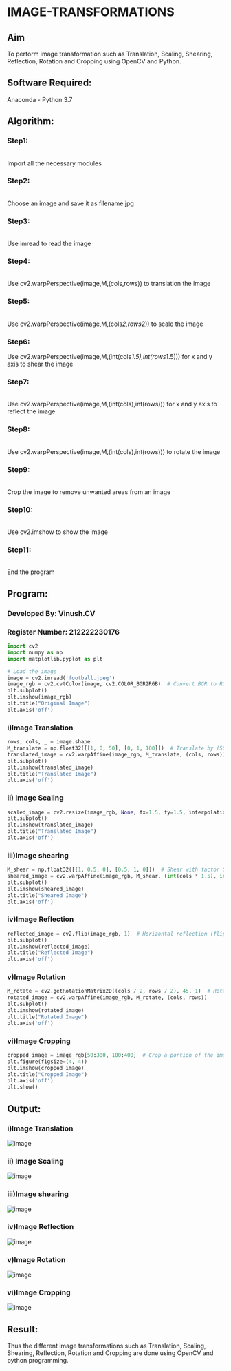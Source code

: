 # IMAGE-TRANSFORMATIONS


## Aim
To perform image transformation such as Translation, Scaling, Shearing, Reflection, Rotation and Cropping using OpenCV and Python.

## Software Required:
Anaconda - Python 3.7

## Algorithm:
### Step1:
<br>Import all the necessary modules

### Step2:
<br>Choose an image and save it as filename.jpg

### Step3:
<br>Use imread to read the image

### Step4:
<br>Use cv2.warpPerspective(image,M,(cols,rows)) to translation the image

### Step5:
<br>Use cv2.warpPerspective(image,M,(cols*2,rows*2)) to scale the image
### Step6:
Use cv2.warpPerspective(image,M,(int(cols*1.5),int(rows*1.5))) for x and y axis to shear the image

### Step7:
<br>Use cv2.warpPerspective(image,M,(int(cols),int(rows))) for x and y axis to reflect the image
### Step8:
<br>Use cv2.warpPerspective(image,M,(int(cols),int(rows))) to rotate the image
### Step9:
<br>Crop the image to remove unwanted areas from an image
### Step10:

<br>Use cv2.imshow to show the image
### Step11:
<br>End the program
## Program:

### Developed By: Vinush.CV
### Register Number: 212222230176
```python
import cv2
import numpy as np
import matplotlib.pyplot as plt

# Load the image
image = cv2.imread('football.jpeg')
image_rgb = cv2.cvtColor(image, cv2.COLOR_BGR2RGB)  # Convert BGR to RGB for Matplotlib
plt.subplot()
plt.imshow(image_rgb)
plt.title("Original Image")
plt.axis('off')
```
### i)Image Translation
```python
rows, cols, _ = image.shape
M_translate = np.float32([[1, 0, 50], [0, 1, 100]])  # Translate by (50, 100) pixels
translated_image = cv2.warpAffine(image_rgb, M_translate, (cols, rows))
plt.subplot()
plt.imshow(translated_image)
plt.title("Translated Image")
plt.axis('off')
```
### ii) Image Scaling
```python
scaled_image = cv2.resize(image_rgb, None, fx=1.5, fy=1.5, interpolation=cv2.INTER_LINEAR)  # Scale by 1.5x
plt.subplot()
plt.imshow(translated_image)
plt.title("Translated Image")
plt.axis('off')
```
### iii)Image shearing
```python
M_shear = np.float32([[1, 0.5, 0], [0.5, 1, 0]])  # Shear with factor 0.5
sheared_image = cv2.warpAffine(image_rgb, M_shear, (int(cols * 1.5), int(rows * 1.5)))
plt.subplot()
plt.imshow(sheared_image)
plt.title("Sheared Image")
plt.axis('off')
```
### iv)Image Reflection
```python
reflected_image = cv2.flip(image_rgb, 1)  # Horizontal reflection (flip along y-axis)
plt.subplot()
plt.imshow(reflected_image)
plt.title("Reflected Image")
plt.axis('off')
```

### v)Image Rotation
```python
M_rotate = cv2.getRotationMatrix2D((cols / 2, rows / 2), 45, 1)  # Rotate by 45 degrees
rotated_image = cv2.warpAffine(image_rgb, M_rotate, (cols, rows))
plt.subplot()
plt.imshow(rotated_image)
plt.title("Rotated Image")
plt.axis('off')
```


### vi)Image Cropping
```python
cropped_image = image_rgb[50:300, 100:400]  # Crop a portion of the image
plt.figure(figsize=(4, 4))
plt.imshow(cropped_image)
plt.title("Cropped Image")
plt.axis('off')
plt.show()
```
## Output:
### i)Image Translation

![image](https://github.com/user-attachments/assets/4ef15972-8c35-41e2-b8bb-2347b51114de)

### ii) Image Scaling

![image](https://github.com/user-attachments/assets/d15362a7-d021-4ecc-8e10-11b9596f4b96)



### iii)Image shearing

![image](https://github.com/user-attachments/assets/35bb3c77-5b42-4def-a375-4f62317543df)



### iv)Image Reflection


![image](https://github.com/user-attachments/assets/69322202-5411-4cf3-9a81-60678398dac0)




### v)Image Rotation

![image](https://github.com/user-attachments/assets/2fc7256f-ffd8-48d4-8482-20bdd92e44e4)




### vi)Image Cropping


![image](https://github.com/user-attachments/assets/54ae65ee-5b99-4a38-9915-a3a48e479d02)





## Result: 

Thus the different image transformations such as Translation, Scaling, Shearing, Reflection, Rotation and Cropping are done using OpenCV and python programming.
